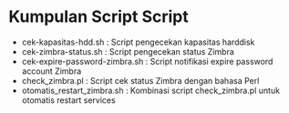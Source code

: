 # Kumpulan Script Script
- cek-kapasitas-hdd.sh : Script pengecekan kapasitas harddisk
- cek-zimbra-status.sh : Script pengecekan status Zimbra
- cek-expire-password-zimbra.sh : Script notifikasi expire password account Zimbra
- check_zimbra.pl :  Script cek status Zimbra dengan bahasa Perl
- otomatis_restart_zimbra.sh : Kombinasi script check_zimbra.pl untuk otomatis restart services
